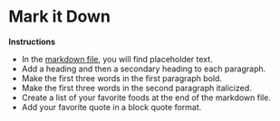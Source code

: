 # Mark it Down 

**Instructions**
* In the [markdown file](markdown.md), you will find placeholder text.
* Add a heading and then a secondary heading to each paragraph.  
* Make the first three words in the first paragraph bold. 
* Make the first three words in the second paragraph italicized.
* Create a list of your favorite foods at the end of the markdown file. 
* Add your favorite quote in a block quote format.


